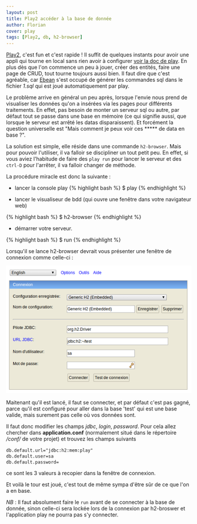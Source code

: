 ```yaml
---
layout: post
title: Play2 accéder à la base de donnée
author: Florian
cover: play
tags: [Play2, db, h2-browser]
---
```


[Play2](http://www.playframework.com/), c'est fun et c'est rapide !
Il suffit de quelques instants pour avoir une appli qui tourne en local sans rien avoir à configurer [voir la doc de play](http://www.playframework.com/documentation/2.2.x/NewApplication).
En plus dès que l'on commence un peu à jouer, créer des entités, faire une page de CRUD, tout tourne toujours aussi bien. Il faut dire que c'est agréable, car [Ebean](http://www.playframework.com/documentation/2.2.x/JavaEbean) s'est occupé de générer les commandes sql dans le fichier _1.sql_ qui est joué automatiquement par play.
<!--break-->

Le problème arrive en général un peu après, lorsque l'envie nous prend de visualiser les données qu'on a insérées via les pages pour différents traitements.
En effet, pas besoin de monter un serveur sql ou autre, par défaut tout se passe dans une base en mémoire (ce qui signifie aussi, que lorsque le serveur est arrêté les datas disparaissent).
Et forcément la question universelle est "Mais comment je peux voir ces ***** de data en base ?".


La solution est simple, elle réside dans une commande `h2-browser`.
Mais pour pouvoir l'utiliser, il va falloir se discipliner un tout petit peu. En effet, si vous aviez l'habitude de faire des `play run` pour lancer le serveur et des `ctrl-D` pour l'arrêter, il va falloir changer de méthode.

La procédure miracle est donc la suivante :

* lancer la console play
{% highlight bash %}
    $ play
{% endhighlight %}

* lancer le visualiseur de bdd (qui ouvre une fenêtre dans votre navigateur web)

{% highlight bash %}
    $ h2-browser
{% endhighlight %}

* démarrer votre serveur.

{% highlight bash %}
    $ run
{% endhighlight %}

Lorsqu'il se lance h2-browser devrait vous présenter une fenêtre de connexion comme celle-ci :

<div style="text-align : center">
    <a style="display: inline" href="/images/postPlayDbBrowser/h2-browser.png" data-lightbox="image-0" title="Fenêtre de connection h2-browser">
            <img class="medium" src="/images/postPlayDbBrowser/h2-browser.png" alt="Fenêtre de connection h2-browser"/>
    </a>
</div>

Maitenant qu'il est lancé, il faut se connecter, et par défaut c'est pas gagné, parce qu'il est configuré pour aller dans la base 'test' qui est une base valide, mais surement pas celle où vos données sont.

Il faut donc modifier les champs _jdbc_, _login_, _password_.
Pour cela allez chercher dans __application.conf__ (normalement situé dans le répertoire _/conf/_ de votre projet) et trouvez les champs suivants

    db.default.url="jdbc:h2:mem:play"
    db.default.user=sa
    db.default.password=

ce sont les 3 valeurs à recopier dans la fenêtre de connexion.

Et voilà le tour est joué, c'est tout de même sympa d'être sûr de ce que l'on a en base.


_NB_ : Il faut absolument faire le `run` avant de se connecter à la base de donnée, sinon celle-ci sera lockée lors de la connexion par h2-broswer et l'application play ne pourra pas s'y connecter.
